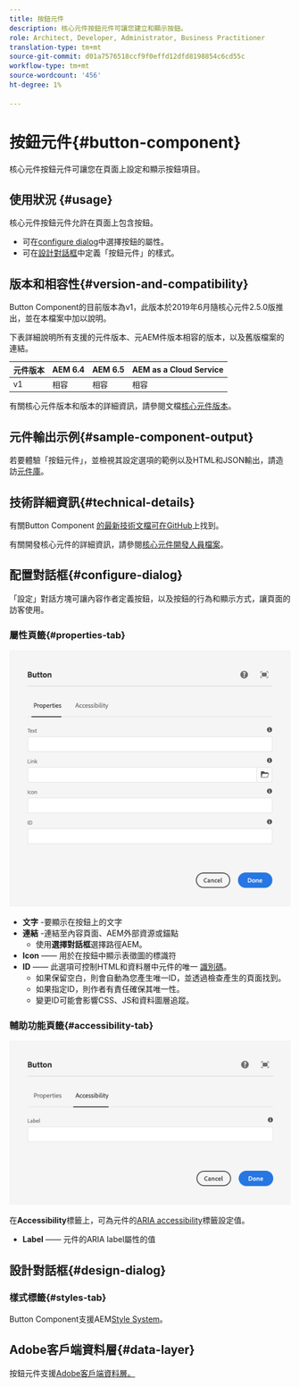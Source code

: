 ```yaml
---
title: 按鈕元件
description: 核心元件按鈕元件可讓您建立和顯示按鈕。
role: Architect, Developer, Administrator, Business Practitioner
translation-type: tm+mt
source-git-commit: d01a7576518ccf9f0effd12dfd8198854c6cd55c
workflow-type: tm+mt
source-wordcount: '456'
ht-degree: 1%

---
```



# 按鈕元件{#button-component}

核心元件按鈕元件可讓您在頁面上設定和顯示按鈕項目。

## 使用狀況 {#usage}

核心元件按鈕元件允許在頁面上包含按鈕。

* 可在[configure dialog](#configure-dialog)中選擇按鈕的屬性。
* 可在[設計對話框](#design-dialog)中定義「按鈕元件」的樣式。

## 版本和相容性{#version-and-compatibility}

Button Component的目前版本為v1，此版本於2019年6月隨核心元件2.5.0版推出，並在本檔案中加以說明。

下表詳細說明所有支援的元件版本、元AEM件版本相容的版本，以及舊版檔案的連結。

| 元件版本 | AEM 6.4 | AEM 6.5 | AEM as a Cloud Service  |
|--- |--- |---|---|
| v1 | 相容 | 相容 | 相容 |

有關核心元件版本和版本的詳細資訊，請參閱文檔[核心元件版本](/help/versions.md)。

## 元件輸出示例{#sample-component-output}

若要體驗「按鈕元件」，並檢視其設定選項的範例以及HTML和JSON輸出，請造訪[元件庫](https://adobe.com/go/aem_cmp_library_button)。

## 技術詳細資訊{#technical-details}

有關Button Component [的最新技術文檔可在GitHub](https://adobe.com/go/aem_cmp_tech_button_v1)上找到。

有關開發核心元件的詳細資訊，請參閱[核心元件開發人員檔案](/help/developing/overview.md)。

## 配置對話框{#configure-dialog}

「設定」對話方塊可讓內容作者定義按鈕，以及按鈕的行為和顯示方式，讓頁面的訪客使用。

### 屬性頁籤{#properties-tab}

![按鈕元件編輯對話框的屬性頁籤](/help/assets/button-edit-properties.png)

* **文字** -要顯示在按鈕上的文字
* **連結** -連結至內容頁面、AEM外部資源或錨點
   * 使用&#x200B;**選擇對話框**&#x200B;選擇路徑AEM。
* **Icon**  —— 用於在按鈕中顯示表徵圖的標識符
* **ID**  —— 此選項可控制HTML和資料層中元件的唯一 [識別碼](/help/developing/data-layer/overview.md)。
   * 如果保留空白，則會自動為您產生唯一ID，並透過檢查產生的頁面找到。
   * 如果指定ID，則作者有責任確保其唯一性。
   * 變更ID可能會影響CSS、JS和資料圖層追蹤。

### 輔助功能頁籤{#accessibility-tab}

![「按鈕元件」編輯對話方塊的「協助工具」索引標籤](/help/assets/button-edit-accessibility.png)

在&#x200B;**Accessibility**&#x200B;標籤上，可為元件的[ARIA accessibility](https://www.w3.org/WAI/standards-guidelines/aria/)標籤設定值。

* **Label**  —— 元件的ARIA label屬性的值

## 設計對話框{#design-dialog}

### 樣式標籤{#styles-tab}

Button Component支援AEM[Style System](/help/get-started/authoring.md#component-styling)。

## Adobe客戶端資料層{#data-layer}

按鈕元件支援[Adobe客戶端資料層。](/help/developing/data-layer/overview.md)
